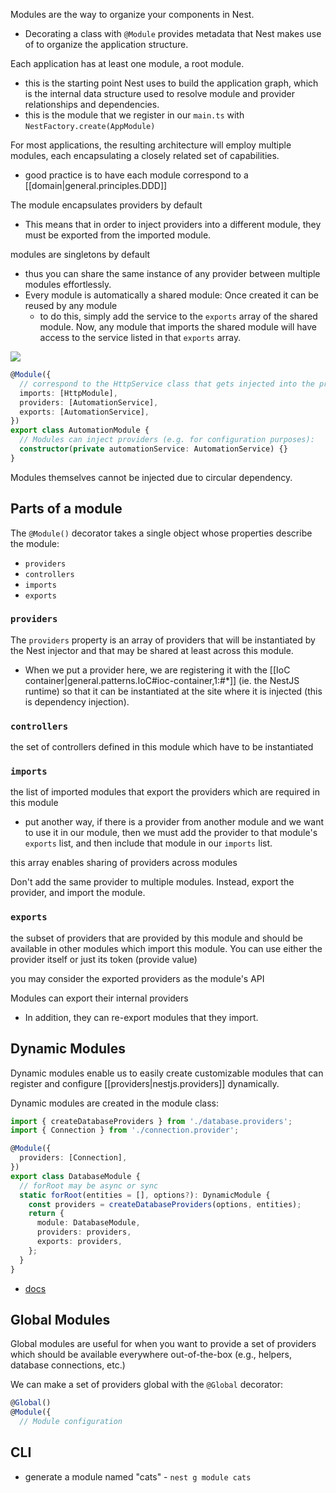 
Modules are the way to organize your components in Nest.
- Decorating a class with `@Module` provides metadata that Nest makes use of to organize the application structure.

Each application has at least one module, a root module. 
- this is the starting point Nest uses to build the application graph, which is the internal data structure used to resolve module and provider relationships and dependencies.
- this is the module that we register in our `main.ts` with `NestFactory.create(AppModule)`

For most applications, the resulting architecture will employ multiple modules, each encapsulating a closely related set of capabilities.
- good practice is to have each module correspond to a [[domain|general.principles.DDD]]

The module encapsulates providers by default
- This means that in order to inject providers into a different module, they must be exported from the imported module.

modules are singletons by default
- thus you can share the same instance of any provider between multiple modules effortlessly.
- Every module is automatically a shared module: Once created it can be reused by any module
  - to do this, simply add the service to the `exports` array of the shared module. Now, any module that imports the shared module will have access to the service listed in that `exports` array.

![](/assets/images/2023-01-23-12-12-32.png)

```ts
@Module({
  // correspond to the HttpService class that gets injected into the provider (service).
  imports: [HttpModule],
  providers: [AutomationService],
  exports: [AutomationService],
})
export class AutomationModule {
  // Modules can inject providers (e.g. for configuration purposes):
  constructor(private automationService: AutomationService) {}
}
```

Modules themselves cannot be injected due to circular dependency.

## Parts of a module
The `@Module()` decorator takes a single object whose properties describe the module:
- `providers` 
- `controllers`
- `imports`
- `exports`

### `providers`
The `providers` property is an array of providers that will be instantiated by the Nest injector and that may be shared at least across this module. 
- When we put a provider here, we are registering it with the [[IoC container|general.patterns.IoC#ioc-container,1:#*]] (ie. the NestJS runtime) so that it can be instantiated at the site where it is injected (this is dependency injection).

### `controllers`
the set of controllers defined in this module which have to be instantiated

### `imports`
the list of imported modules that export the providers which are required in this module
- put another way, if there is a provider from another module and we want to use it in our module, then we must add the provider to that module's `exports` list, and then include that module in our `imports` list.

this array enables sharing of providers across modules

Don't add the same provider to multiple modules. Instead, export the provider, and import the module.

### `exports`
the subset of providers that are provided by this module and should be available in other modules which import this module. You can use either the provider itself or just its token (provide value)

you may consider the exported providers as the module's API

Modules can export their internal providers
- In addition, they can re-export modules that they import.

## Dynamic Modules
Dynamic modules enable us to easily create customizable modules that can register and configure [[providers|nestjs.providers]] dynamically.

Dynamic modules are created in the module class:
```ts
import { createDatabaseProviders } from './database.providers';
import { Connection } from './connection.provider';

@Module({
  providers: [Connection],
})
export class DatabaseModule {
  // forRoot may be async or sync
  static forRoot(entities = [], options?): DynamicModule {
    const providers = createDatabaseProviders(options, entities);
    return {
      module: DatabaseModule,
      providers: providers,
      exports: providers,
    };
  }
}
```

- [docs](https://docs.nestjs.com/fundamentals/dynamic-modules)

## Global Modules
Global modules are useful for when you want to provide a set of providers which should be available everywhere out-of-the-box (e.g., helpers, database connections, etc.)

We can make a set of providers global with the `@Global` decorator:
```ts
@Global()
@Module({
  // Module configuration
```

## CLI
- generate a module named "cats" - `nest g module cats`